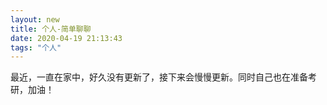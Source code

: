 ```yaml
---
layout: new
title: 个人-简单聊聊
date: 2020-04-19 21:13:43
tags: "个人"
---
```


最近，一直在家中，好久没有更新了，接下来会慢慢更新。同时自己也在准备考研，加油！
